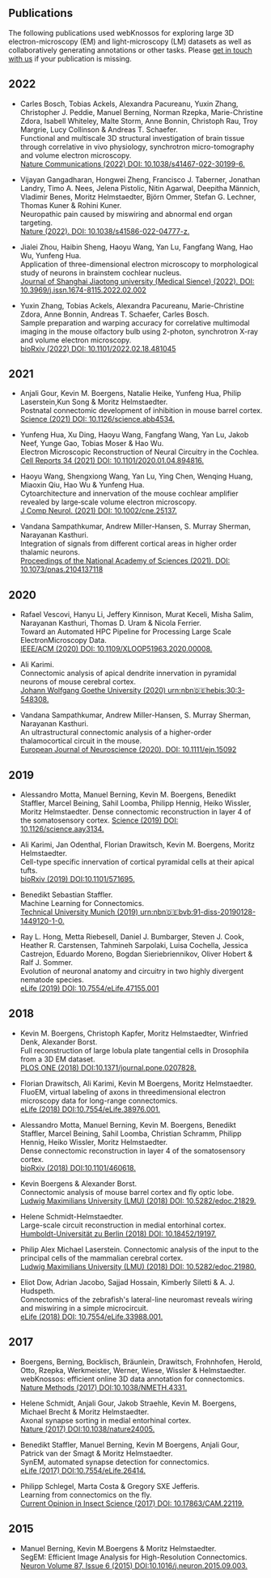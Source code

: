 ## Publications
The following publications used webKnossos for exploring large 3D electron-microscopy (EM) and light-microscopy (LM) datasets as well as collaboratively generating annotations or other tasks. Please [get in touch with us](mailto:hello@webknossos.org) if your publication is missing.

## 2022
* Carles Bosch, Tobias Ackels, Alexandra Pacureanu, Yuxin Zhang, Christopher J. Peddie, Manuel Berning, Norman Rzepka, Marie-Christine Zdora, Isabell Whiteley, Malte Storm, Anne Bonnin, Christoph Rau, Troy Margrie, Lucy Collinson & Andreas T. Schaefer.  
  Functional and multiscale 3D structural investigation of brain tissue through correlative in vivo physiology, synchrotron micro-tomography and volume electron microscopy.  
  [Nature Communications (2022) DOI: 10.1038/s41467-022-30199-6.](http://doi.org/10.1038/s41467-022-30199-6)

* Vijayan Gangadharan, Hongwei Zheng, Francisco J. Taberner, Jonathan Landry, Timo A. Nees, Jelena Pistolic, Nitin Agarwal, Deepitha Männich, Vladimir Benes, Moritz Helmstaedter, Björn Ommer, Stefan G. Lechner, Thomas Kuner & Rohini Kuner.  
  Neuropathic pain caused by miswiring and abnormal end organ targeting.  
  [Nature (2022). DOI: 10.1038/s41586-022-04777-z.](https://doi.org/10.1038/s41586-022-04777-z)

* Jialei Zhou, Haibin Sheng, Haoyu Wang, Yan Lu, Fangfang Wang, Hao Wu, Yunfeng Hua.  
  Application of three-dimensional electron microscopy to morphological study of neurons in brainstem cochlear nucleus.  
  [Journal of Shanghai Jiaotong university (Medical Sience) (2022). DOI: 10.3969/j.issn.1674-8115.2022.02.002](https://doi.org/10.3969/j.issn.1674-8115.2022.02.002)

* Yuxin Zhang, Tobias Ackels, Alexandra Pacureanu, Marie-Christine Zdora, Anne Bonnin, Andreas T. Schaefer, Carles Bosch.  
  Sample preparation and warping accuracy for correlative multimodal imaging in the mouse olfactory bulb using 2-photon, synchrotron X-ray and volume electron microscopy.  
  [bioRxiv (2022) DOI: 10.1101/2022.02.18.481045](https://doi.org/10.1101/2022.02.18.481045)


## 2021
* Anjali Gour, Kevin M. Boergens, Natalie Heike, Yunfeng Hua, Philip Laserstein,Kun Song & Moritz Helmstaedter.  
  Postnatal connectomic development of inhibition in mouse barrel cortex.  
  [Science (2021) DOI: 10.1126/science.abb4534.](http://dx.doi.org/10.1126/science.abb4534)

* Yunfeng Hua, Xu Ding, Haoyu Wang, Fangfang Wang, Yan Lu, Jakob Neef, Yunge Gao, Tobias Moser & Hao Wu.  
  Electron Microscopic Reconstruction of Neural Circuitry in the Cochlea.  
  [Cell Reports 34 (2021) DOI: 10.1101/2020.01.04.894816.](http://dx.doi.org/10.1101/2020.01.04.894816)

* Haoyu Wang, Shengxiong Wang, Yan Lu, Ying Chen, Wenqing Huang, Miaoxin Qiu, Hao Wu & Yunfeng Hua.  
  Cytoarchitecture and innervation of the mouse cochlear amplifier revealed by large‐scale volume electron microscopy.  
  [J Comp Neurol. (2021) DOI: 10.1002/cne.25137.](http://dx.doi.org/10.1002/cne.25137)

* Vandana Sampathkumar, Andrew Miller-Hansen, S. Murray Sherman, Narayanan Kasthuri.  
  Integration of signals from different cortical areas in higher order thalamic neurons.  
  [Proceedings of the National Academy of Sciences (2021). DOI: 10.1073/pnas.2104137118](https://doi.org/10.1073/pnas.2104137118)


## 2020
* Rafael Vescovi, Hanyu Li, Jeffery Kinnison, Murat Keceli, Misha Salim, Narayanan Kasthuri, Thomas D. Uram & Nicola Ferrier.  
  Toward an Automated HPC Pipeline for Processing Large Scale ElectronMicroscopy Data.  
  [IEEE/ACM (2020) DOI: 10.1109/XLOOP51963.2020.00008.](https://ieeexplore.ieee.org/document/9307792)

* Ali Karimi.  
  Connectomic analysis of apical dendrite innervation in pyramidal neurons of mouse cerebral cortex.  
  [Johann Wolfgang Goethe University (2020) urn:nbn:de:hebis:30:3-548308.](http://nbn-resolving.de/urn/resolver.pl?urn:nbn:de:hebis:30:3-548308)

* Vandana Sampathkumar, Andrew Miller-Hansen, S. Murray Sherman, Narayanan Kasthuri.  
  An ultrastructural connectomic analysis of a higher-order thalamocortical circuit in the mouse.  
  [European Journal of Neuroscience (2020). DOI: 10.1111/ejn.15092](https://doi.org/10.1111/ejn.15092)

## 2019
* Alessandro Motta, Manuel Berning, Kevin M. Boergens, Benedikt Staffler, Marcel Beining, Sahil Loomba, Philipp Hennig, Heiko Wissler, Moritz Helmstaedter.
  Dense connectomic reconstruction in layer 4 of the somatosensory cortex.
  [Science (2019) DOI: 10.1126/science.aay3134.](https://science.sciencemag.org/content/early/2019/10/23/science.aay3134)

* Ali Karimi, Jan Odenthal, Florian Drawitsch, Kevin M. Boergens, Moritz Helmstaedter.  
  Cell-type specific innervation of cortical pyramidal cells at their apical tufts.   
  [bioRxiv (2019) DOI:10.1101/571695.](https://www.biorxiv.org/content/10.1101/571695v1.abstract) 

* Benedikt Sebastian Staffler.  
  Machine Learning for Connectomics.  
  [Technical University Munich (2019) urn:nbn:de:bvb:91-diss-20190128-1449120-1-0.](http://nbn-resolving.de/urn/resolver.pl?urn:nbn:de:bvb:91-diss-20190128-1449120-1-0)

* Ray L. Hong, Metta Riebesell, Daniel J. Bumbarger, Steven J. Cook, Heather R. Carstensen, Tahmineh Sarpolaki, Luisa Cochella, Jessica Castrejon, Eduardo Moreno, Bogdan Sieriebriennikov, Oliver Hobert & Ralf J. Sommer.  
  Evolution of neuronal anatomy and circuitry in two highly divergent nematode species.  
  [eLife (2019) DOI: 10.7554/eLife.47155.001](https://doi.org/10.7554/eLife.47155.001)

## 2018
* Kevin M. Boergens, Christoph Kapfer, Moritz Helmstaedter, Winfried Denk, Alexander Borst.   
  Full reconstruction of large lobula plate tangential cells in Drosophila from a 3D EM dataset.  
  [PLOS ONE (2018) DOI:10.1371/journal.pone.0207828.](https://journals.plos.org/plosone/article?id=10.1371/journal.pone.0207828)

* Florian Drawitsch, Ali Karimi, Kevin M Boergens, Moritz Helmstaedter.  
  FluoEM, virtual labeling of axons in threedimensional electron microscopy data for
  long-range connectomics.  
  [eLife (2018) DOI:10.7554/eLife.38976.001.](https://elifesciences.org/articles/38976)

* Alessandro Motta, Manuel Berning, Kevin M. Boergens, Benedikt Staffler, Marcel Beining, Sahil Loomba, Christian Schramm, Philipp Hennig,   Heiko Wissler, Moritz Helmstaedter.  
  Dense connectomic reconstruction in layer 4 of the somatosensory cortex.  
  [bioRxiv (2018) DOI:10.1101/460618.](https://www.biorxiv.org/content/10.1101/460618v1.abstract)

* Kevin Boergens & Alexander Borst.  
  Connectomic analysis of mouse barrel cortex and fly optic lobe.  
  [Ludwig Maximilians University (LMU) (2018) DOI: 10.5282/edoc.21829.](https://doi.org/10.5282/edoc.21829)

* Helene Schmidt-Helmstaedter.  
  Large-scale circuit reconstruction in medial entorhinal cortex.  
  [Humboldt-Universität zu Berlin (2018) DOI: 10.18452/19197.](https://doi.org/10.18452/19197)

* Philip Alex Michael Laserstein.
  Connectomic analysis of the input to the principal cells of the mammalian cerebral cortex.  
  [Ludwig Maximilians University (LMU) (2018) DOI: 10.5282/edoc.21980.](https://doi.org/10.5282/edoc.21980)

* Eliot Dow, Adrian Jacobo, Sajjad Hossain, Kimberly Siletti & A. J. Hudspeth.  
  Connectomics of the zebrafish's lateral-line neuromast reveals wiring and miswiring in a simple microcircuit.  
  [eLife (2018) DOI: 10.7554/eLife.33988.001.](https://doi.org/10.7554/eLife.33988.001)

## 2017
* Boergens, Berning, Bocklisch, Bräunlein, Drawitsch, Frohnhofen, Herold, Otto, Rzepka, Werkmeister, Werner, Wiese, Wissler & Helmstaedter.    
  webKnossos: efficient online 3D data annotation for connectomics.  
  [Nature Methods (2017) DOI:10.1038/NMETH.4331.](https://www.nature.com/articles/nmeth.4331)

* Helene Schmidt, Anjali Gour, Jakob Straehle, Kevin M. Boergens, Michael Brecht & Moritz Helmstaedter.  
  Axonal synapse sorting in medial entorhinal cortex.  
  [Nature (2017) DOI:10.1038/nature24005.](https://www.nature.com/articles/nature24005)

* Benedikt Staffler, Manuel Berning, Kevin M Boergens, Anjali Gour, Patrick van der Smagt & Moritz Helmstaedter.  
  SynEM, automated synapse detection for connectomics.  
  [eLife (2017) DOI:10.7554/eLife.26414.](https://elifesciences.org/articles/26414)

* Philipp Schlegel, Marta Costa & Gregory SXE Jefferis.  
  Learning from connectomics on the fly.  
  [Current Opinion in Insect Science (2017) DOI: 10.17863/CAM.22119.](http://doi.org/10.17863/CAM.22119)

## 2015
* Manuel Berning, Kevin M.Boergens & Moritz Helmstaedter.  
  SegEM: Efficient Image Analysis for High-Resolution Connectomics.  
  [Neuron Volume 87, Issue 6 (2015) DOI:10.1016/j.neuron.2015.09.003.](https://www.sciencedirect.com/science/article/pii/S0896627315007606)
